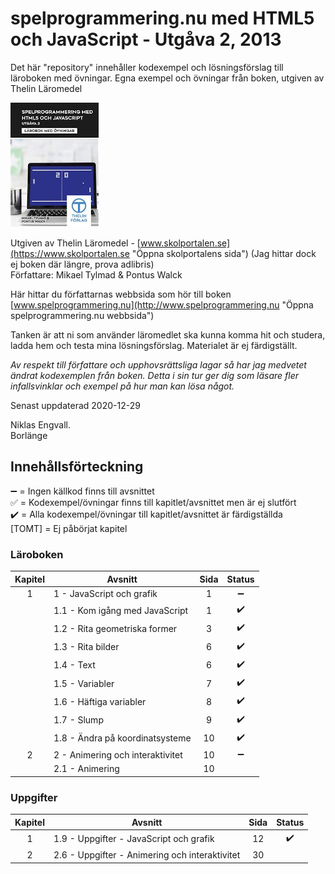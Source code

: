 # spelprogrammering.nu med HTML5 och JavaScript - Utgåva 2, 2013

Det här "repository" innehåller kodexempel och lösningsförslag till läroboken med övningar.
Egna exempel och övningar från boken, utgiven av Thelin Läromedel

![spelprogrammering.nu med HTML5 och JavaScript - Utgåva 2, 2013](bokbild.png)

Utgiven av Thelin Läromedel - [www.skolportalen.se](https://www.skolportalen.se "Öppna skolportalens sida") (Jag hittar dock ej boken där längre, prova adlibris)  
Författare: Mikael Tylmad & Pontus Walck

Här hittar du författarnas webbsida som hör till boken 
[www.spelprogrammering.nu](http://www.spelprogrammering.nu "Öppna spelprogrammering.nu webbsida")  

Tanken är att ni som använder läromedlet ska kunna komma hit och studera, ladda hem och testa mina lösningsförslag.
Materialet är ej färdigställt.

_Av respekt till författare och upphovsrättsliga lagar så har jag medvetet ändrat 
kodexemplen från boken. Detta i sin tur ger dig som läsare fler infallsvinklar och 
exempel på hur man kan lösa något._

Senast uppdaterad 2020-12-29

Niklas Engvall.  
Borlänge   

## Innehållsförteckning 

  :heavy_minus_sign: = Ingen källkod finns till avsnittet  
  :white_check_mark: = Kodexempel/övningar finns till kapitlet/avsnittet men är ej slutfört<br />
  :heavy_check_mark: = Alla kodexempel/övningar till kapitlet/avsnittet är färdigställda<br /> 
  [TOMT] = Ej påbörjat kapitel

### Läroboken

| Kapitel | Avsnitt                                              |  Sida  |   Status  |
| :-----: | ---------------------------------------------------- | :----: | :-------: |
|    1    | 1 - JavaScript och grafik                            |     1  | :heavy_minus_sign: |
|         | 1.1 - Kom igång med JavaScript                       |     1  | :heavy_check_mark: |
|         | 1.2 - Rita geometriska former                        |     3  | :heavy_check_mark: |
|         | 1.3 - Rita bilder                                    |     6  | :heavy_check_mark: |
|         | 1.4 - Text                                           |     6  | :heavy_check_mark: |
|         | 1.5 - Variabler                                      |     7  | :heavy_check_mark: |
|         | 1.6 - Häftiga variabler                              |     8  | :heavy_check_mark: |
|         | 1.7 - Slump                                          |     9  | :heavy_check_mark: |
|         | 1.8 - Ändra på koordinatsysteme                      |    10  | :heavy_check_mark: |
|    2    | 2 - Animering och interaktivitet                     |    10  | :heavy_minus_sign: |
|         | 2.1 - Animering                                      |    10  |           |
  
  
### Uppgifter

| Kapitel | Avsnitt                                              |  Sida  |   Status  |
| :-----: | ---------------------------------------------------- | :----: | :-------: |
|    1    | 1.9 - Uppgifter - JavaScript och grafik              |    12  | :heavy_check_mark: |  
|    2    | 2.6 - Uppgifter - Animering och interaktivitet       |    30  |           |  

